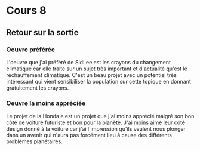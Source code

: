 # Cours 8
## Retour sur la sortie

### Oeuvre préférée
L'oeuvre que j'ai préféré de SidLee est les crayons du changement climatique car elle traite sur un sujet très important et d'actualité qu'est le réchauffement climatique. C'est un beau projet avec un potentiel très intéressant qui vient sensibiliser la population sur cette topique en donnant gratuitement les crayons.


### Oeuvre la moins appréciée
Le projet de la Honda e est un projet que j'ai moins apprécié malgré son bon côté de voiture futuriste et bon pour la planète. J'ai moins aimé leur côté design donné à la voiture car j'ai l'impression qu'ils veulent nous plonger dans un avenir qui n'aura pas forcément lieu à cause des différents problèmes planétaires.


